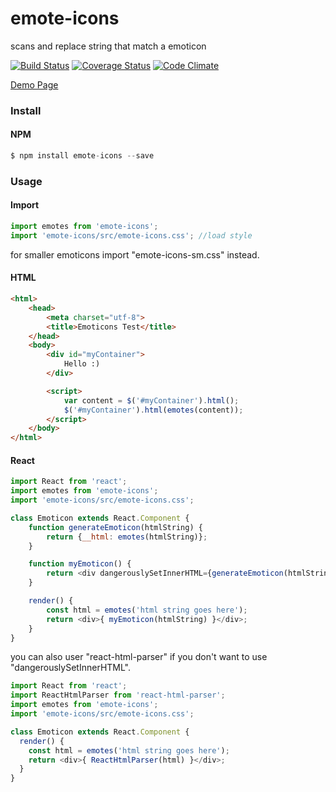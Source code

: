 # emote-icons
scans and replace string that match a emoticon

[![Build Status](https://travis-ci.org/maddumajohnerick/cheers-alert.svg?branch=master)](https://travis-ci.org/maddumajohnerick/cheers-alert)
[![Coverage Status](https://coveralls.io/repos/github/maddumajohnerick/cheers-alert/badge.svg?branch=master)](https://coveralls.io/github/maddumajohnerick/cheers-alert?branch=master)
[![Code Climate](https://lima.codeclimate.com/github/maddumajohnerick/cheers-alert/badges/gpa.svg)](https://lima.codeclimate.com/github/maddumajohnerick/cheers-alert)

[Demo Page](https://maddumajohnerick.github.io/emote-icons/examples/)

### Install
#### NPM
```js
$ npm install emote-icons --save
```

### Usage
#### Import
```js
import emotes from 'emote-icons';
import 'emote-icons/src/emote-icons.css'; //load style
```
for smaller emoticons import "emote-icons-sm.css" instead.
#### HTML
```html
<html>
    <head>
        <meta charset="utf-8">
        <title>Emoticons Test</title>
    </head>
    <body>
        <div id="myContainer">
            Hello :)
        </div>

        <script>
            var content = $('#myContainer').html();
            $('#myContainer').html(emotes(content));
        </script>
    </body>
</html>
```
#### React
```js
import React from 'react';
import emotes from 'emote-icons';
import 'emote-icons/src/emote-icons.css';

class Emoticon extends React.Component {
    function generateEmoticon(htmlString) {
        return {__html: emotes(htmlString)};
    }

    function myEmoticon() {
        return <div dangerouslySetInnerHTML={generateEmoticon(htmlString)} />;
    }

    render() {
        const html = emotes('html string goes here');
        return <div>{ myEmoticon(htmlString) }</div>;
    }
}
```
you can also user "react-html-parser" if you don't want to use "dangerouslySetInnerHTML".
```js
import React from 'react';
import ReactHtmlParser from 'react-html-parser';
import emotes from 'emote-icons';
import 'emote-icons/src/emote-icons.css';

class Emoticon extends React.Component {
  render() {
    const html = emotes('html string goes here');
    return <div>{ ReactHtmlParser(html) }</div>;
  }
}
```

